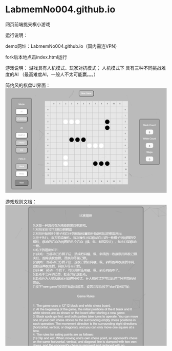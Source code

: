 # LabmemNo004.github.io

网页前端挑夹棋小游戏

运行说明：

demo网址：LabmemNo004.github.io（国内需连VPN）

fork后本地点击index.html运行

游戏说明：
游戏具有人机模式、玩家对抗模式；
人机模式下 具有三种不同挑战难度的AI
（最高难度AI，一般人不太可能赢。。。）

简约风的棋盘UI界面：
![image](https://github.com/LabmemNo004/LabmemNo004.github.io/blob/master/chessBoard.PNG)

游戏规则文档：
![image](https://github.com/LabmemNo004/LabmemNo004.github.io/blob/master/help.PNG)
